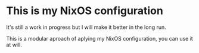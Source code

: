 # This is my NixOS configuration

It's still a work in progress but I will make it better in the long run.

This is a modular aproach of aplying my NixOS configuration, you can use it at will.
